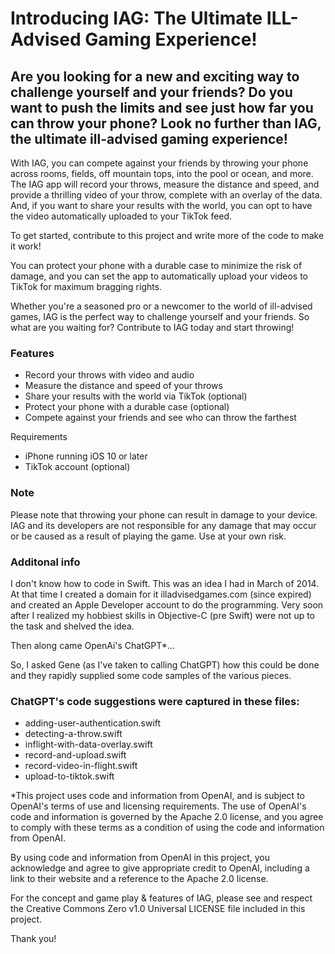 # Introducing IAG: The Ultimate ILL-Advised Gaming Experience!
## Are you looking for a new and exciting way to challenge yourself and your friends? Do you want to push the limits and see just how far you can throw your phone? Look no further than IAG, the ultimate ill-advised gaming experience!

With IAG, you can compete against your friends by throwing your phone across rooms, fields, off mountain tops, into the pool or ocean, and more. The IAG app will record your throws, measure the distance and speed, and provide a thrilling video of your throw, complete with an overlay of the data. And, if you want to share your results with the world, you can opt to have the video automatically uploaded to your TikTok feed.

To get started, contribute to this project and write more of the code to make it work! 

You can protect your phone with a durable case to minimize the risk of damage, and you can set the app to automatically upload your videos to TikTok for maximum bragging rights.

Whether you're a seasoned pro or a newcomer to the world of ill-advised games, IAG is the perfect way to challenge yourself and your friends. So what are you waiting for? Contribute to IAG today and start throwing!

### Features
- Record your throws with video and audio
- Measure the distance and speed of your throws
- Share your results with the world via TikTok (optional)
- Protect your phone with a durable case (optional)
- Compete against your friends and see who can throw the farthest

Requirements
- iPhone running iOS 10 or later
- TikTok account (optional)

### Note
Please note that throwing your phone can result in damage to your device. IAG and its developers are not responsible for any damage that may occur or be caused as a result of playing the game. Use at your own risk.

### Additonal info

I don't know how to code in Swift.  This was an idea I had in March of 2014.  At that time I created a domain for it illadvisedgames.com (since expired) and created an Apple Developer account to do the programming.  Very soon after I realized my hobbiest skills in Objective-C (pre Swift) were not up to the task and shelved the idea.   

Then along came OpenAi's ChatGPT*...  

So, I asked Gene (as I've taken to calling ChatGPT) how this could be done and they rapidly supplied some code samples of the various pieces.  

### ChatGPT's code suggestions were captured in these files:
- adding-user-authentication.swift
- detecting-a-throw.swift
- inflight-with-data-overlay.swift
- record-and-upload.swift
- record-video-in-flight.swift
- upload-to-tiktok.swift 

*This project uses code and information from OpenAI, and is subject to OpenAI's terms of use and licensing requirements. The use of OpenAI's code and information is governed by the Apache 2.0 license, and you agree to comply with these terms as a condition of using the code and information from OpenAI.

By using code and information from OpenAI in this project, you acknowledge and agree to give appropriate credit to OpenAI, including a link to their website and a reference to the Apache 2.0 license.

For the concept and game play & features of IAG, please see and respect the Creative Commons Zero v1.0 Universal LICENSE file included in this project.

Thank you!

